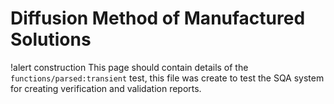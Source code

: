 # Diffusion Method of Manufactured Solutions

!alert construction
This page should contain details of the `functions/parsed:transient` test, this file was
create to test the SQA system for creating verification and validation reports.
